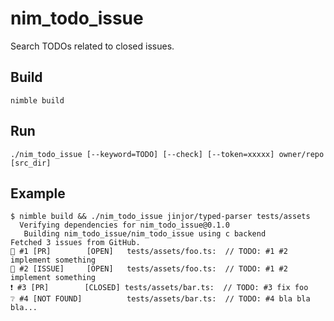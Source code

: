 # nim_todo_issue

Search TODOs related to closed issues.

## Build

```
nimble build
```

## Run

```
./nim_todo_issue [--keyword=TODO] [--check] [--token=xxxxx] owner/repo [src_dir]
```

## Example

```
$ nimble build && ./nim_todo_issue jinjor/typed-parser tests/assets
  Verifying dependencies for nim_todo_issue@0.1.0
   Building nim_todo_issue/nim_todo_issue using c backend
Fetched 3 issues from GitHub.
📝 #1 [PR]        [OPEN]   tests/assets/foo.ts:  // TODO: #1 #2 implement something
📝 #2 [ISSUE]     [OPEN]   tests/assets/foo.ts:  // TODO: #1 #2 implement something
❗️ #3 [PR]        [CLOSED] tests/assets/bar.ts:  // TODO: #3 fix foo
❔ #4 [NOT FOUND]          tests/assets/bar.ts:  // TODO: #4 bla bla bla...
```
